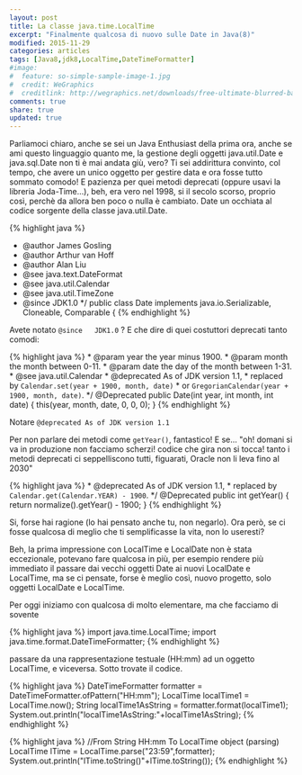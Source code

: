 ```yaml
---
layout: post
title: La classe java.time.LocalTime 
excerpt: "Finalmente qualcosa di nuovo sulle Date in Java(8)"
modified: 2015-11-29
categories: articles
tags: [Java8,jdk8,LocalTime,DateTimeFormatter]
#image:
#  feature: so-simple-sample-image-1.jpg
#  credit: WeGraphics
#  creditlink: http://wegraphics.net/downloads/free-ultimate-blurred-background-pack/
comments: true
share: true
updated: true
---
```


Parliamoci chiaro, anche se sei un Java Enthusiast della prima ora, anche se ami questo linguaggio quanto me,
la gestione degli oggetti java.util.Date e java.sql.Date non ti è mai andata giù, vero? Ti sei addirittura convinto, col tempo,
che avere un unico oggetto per gestire data e ora fosse tutto sommato comodo! E pazienza per quei metodi deprecati 
(oppure usavi la libreria Joda-Time...), beh, era vero nel 1998, si il secolo scorso, proprio così,
perchè da allora ben poco o nulla è cambiato. Date un occhiata al codice sorgente della classe java.util.Date.

{% highlight java %}
 * @author  James Gosling
 * @author  Arthur van Hoff
 * @author  Alan Liu
 * @see     java.text.DateFormat
 * @see     java.util.Calendar
 * @see     java.util.TimeZone
 * @since   JDK1.0
 */
public class Date implements java.io.Serializable, Cloneable, Comparable<Date> { 
{% endhighlight %}

Avete notato `@since   JDK1.0` ?
E che dire di quei costuttori deprecati tanto comodi:

{% highlight java %}
     * @param   year    the year minus 1900.
     * @param   month   the month between 0-11.
     * @param   date    the day of the month between 1-31.
     * @see     java.util.Calendar
     * @deprecated As of JDK version 1.1,
     * replaced by <code>Calendar.set(year + 1900, month, date)</code>
     * or <code>GregorianCalendar(year + 1900, month, date)</code>.
     */
    @Deprecated
    public Date(int year, int month, int date) {
        this(year, month, date, 0, 0, 0);
    }
{% endhighlight %}

Notare `@deprecated As of JDK version 1.1`

Per non parlare dei metodi come  `getYear()`, fantastico! E se... "oh! domani si va in produzione non facciamo scherzi! codice che 
gira non si tocca! tanto i metodi deprecati ci seppelliscono tutti, figuarati, Oracle non li leva fino al 2030"

{% highlight java %}
     * @deprecated As of JDK version 1.1,
     * replaced by <code>Calendar.get(Calendar.YEAR) - 1900</code>.
     */
    @Deprecated
    public int getYear() {
        return normalize().getYear() - 1900;
    }
{% endhighlight %}

Si, forse hai ragione (lo hai pensato anche tu, non negarlo). Ora però, se ci fosse qualcosa di meglio che
ti semplificasse la vita, non lo useresti? 

Beh, la prima impressione con LocalTime e LocalDate non è stata eccezionale, potevano fare qualcosa in più, per esempio rendere
più immediato il passare dai vecchi oggetti Date ai nuovi LocalDate e LocalTime, ma se ci pensate, forse è meglio così, 
nuovo progetto, solo oggetti LocalDate e LocalTime.

Per oggi iniziamo con qualcosa di molto elementare, ma che facciamo di sovente

{% highlight java %}
import java.time.LocalTime;
import java.time.format.DateTimeFormatter;
{% endhighlight %}

passare da una rappresentazione testuale (HH:mm) ad un
oggetto LocalTime, e viceversa. Sotto trovate il codice. 

{% highlight java %}
DateTimeFormatter formatter = DateTimeFormatter.ofPattern("HH:mm");
LocalTime localTime1 = LocalTime.now();
String localTime1AsString = formatter.format(localTime1);        
System.out.println("localTime1AsString:"+localTime1AsString);
{% endhighlight %}
        
{% highlight java %}
//From String HH:mm To LocalTime object (parsing)
LocalTime lTime = LocalTime.parse("23:59",formatter);
System.out.println("lTime.toString()"+lTime.toString());
{% endhighlight %}

